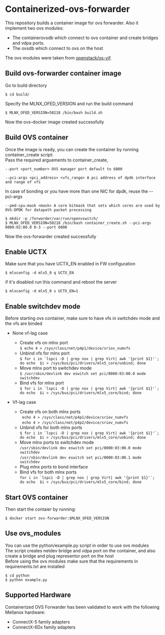 # Containerized-ovs-forwarder
This repository builds a container image for ovs forwarder.
Also it implement two ovs modules:
- The containerovsdb which connect to ovs container and create bridges and vdpa ports.
- The ovsdb which connect to ovs on the host  

The ovs modules were taken from [openstack/os-vif](https://github.com/openstack/os-vif/).

## Build ovs-forwarder container image

Go to build directory
```
$ cd build/
```
Specify the MLNX_OFED_VERSION and run the build command
```
$ MLNX_OFED_VERSION=50218 /bin/bash build.sh
```
Now the ovs-docker image created successfully

## Build OVS container
Once the image is ready, you can create the container by running container_create script:  
Pass the required arguements to container_create,

```--port <port_number> OVS manager port default to 6000```

```--pci-args <pci_address> <vfs_range> A pci address of dpdk interface and range of vfs```

In case of bonding or you have more than one NIC for dpdk, reuse the --pci-args

```--pmd-cpu-mask <mask> A core bitmask that sets which cores are used by OVS-DPDK for datapath packet processing```  

```
$ mkdir -p /forwarder/var/run/openvswitch/
$ MLNX_OFED_VERSION=50218 /bin/bash container_create.sh --pci-args 0000:02:00.0 0-3 --port 6000
```
Now the ovs-forwarder created successfully

## Enable UCTX
Make sure that you have UCTX_EN enabled in FW configuration  
  ```
  $ mlxconfig -d mlx5_0 q UCTX_EN
  ```
if it's disabled run this command and reboot the server  
  ```
  $ mlxconfig -d mlx5_0 s UCTX_EN=1
  ```

## Enable switchdev mode
  Before starting ovs container, make sure to have vfs in switchdev mode and the vfs are binded
- None vf-lag case
  - Create vfs on mlnx port  
    ```$ echo 4 > /sys/class/net/p4p1/device/sriov_numvfs```  
  - Unbind vfs for mlnx port  
    ```$ for i in `lspci -D | grep nox | grep Virt| awk '{print $1}'`; do echo  $i > /sys/bus/pci/drivers/mlx5_core/unbind; done```  
  - Move mlnx port to switchdev mode  
    ```$ /usr/sbin/devlink dev eswitch set pci/0000:03:00.0 mode switchdev```  
  - Bind vfs for mlnx port  
    ```$ for i in `lspci -D | grep nox | grep Virt| awk '{print $1}'`; do echo  $i > /sys/bus/pci/drivers/mlx5_core/bind; done```  

- Vf-lag case
  - Create vfs on both mlnx ports   
    ``` echo 4 > /sys/class/net/p4p1/device/sriov_numvfs```  
    ``` echo 4 > /sys/class/net/p4p2/device/sriov_numvfs```  
  - Unbind vfs for both mlnx ports  
    ```$ for i in `lspci -D | grep nox | grep Virt| awk '{print $1}'`; do echo  $i > /sys/bus/pci/drivers/mlx5_core/unbind; done```  
  - Move mlnx ports to switchdev mode  
    ```/usr/sbin/devlink dev eswitch set pci/0000:03:00.0 mode switchdev```  
    ```/usr/sbin/devlink dev eswitch set pci/0000:03:00.1 mode switchdev```  
  - Plug mlnx ports to bond interface  
  - Bind vfs for both mlnx ports  
    ```for i in `lspci -D | grep nox | grep Virt| awk '{print $1}'`; do echo  $i > /sys/bus/pci/drivers/mlx5_core/bind; done```

## Start OVS container
Then start the contaier by running:
```
$ docker start ovs-forwarder:$MLNX_OFED_VERSION
```

## Use ovs_modules
You can use the python/example.py script in order to use ovs modules  
The script creates netdev bridge and vdpa port on the container,
and also create a bridge and plug representor port on the host  
Before using the ovs modules make sure that the requirements in requirements.txt are installed  
```
$ cd python
$ python example.py
```

## Supported Hardware
Containerized OVS Forwarder has been validated to work with the following Mellanox hardware:
- ConnectX-5 family adapters
- ConnectX-6Dx family adapters
